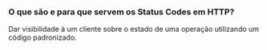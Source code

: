 ### O que são e para que servem os Status Codes em HTTP?

Dar visibilidade à um cliente sobre o estado de uma operação utilizando um código padronizado.